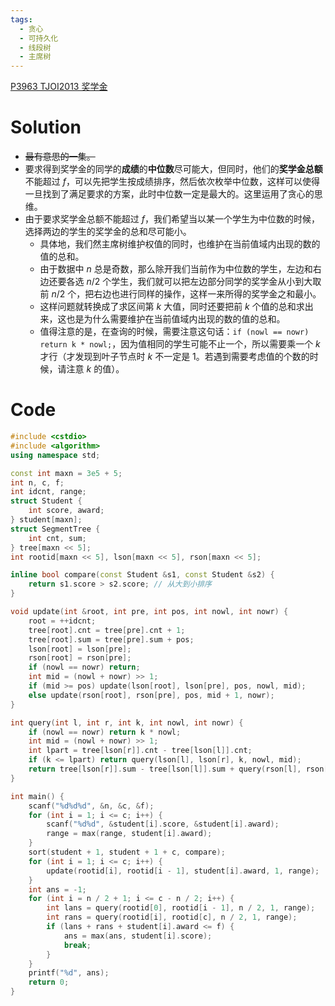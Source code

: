 ```yaml
---
tags:
  - 贪心
  - 可持久化
  - 线段树
  - 主席树
---
```

[P3963 TJOI2013 奖学金](https://www.luogu.com.cn/problem/P3963)
# Solution
- ~~最有意思的一集。~~
- 要求得到奖学金的同学的**成绩**的**中位数**尽可能大，但同时，他们的**奖学金总额**不能超过 $f$，可以先把学生按成绩排序，然后依次枚举中位数，这样可以使得一旦找到了满足要求的方案，此时中位数一定是最大的。这里运用了贪心的思维。
- 由于要求奖学金总额不能超过 $f$，我们希望当以某一个学生为中位数的时候，选择两边的学生的奖学金的总和尽可能小。
	- 具体地，我们然主席树维护权值的同时，也维护在当前值域内出现的数的值的总和。
	- 由于数据中 $n$ 总是奇数，那么除开我们当前作为中位数的学生，左边和右边还要各选 $n / 2$ 个学生，我们就可以把左边部分同学的奖学金从小到大取前 $n / 2$ 个，把右边也进行同样的操作，这样一来所得的奖学金之和最小。
	- 这样问题就转换成了求区间第 $k$ 大值，同时还要把前 $k$ 个值的总和求出来，这也是为什么需要维护在当前值域内出现的数的值的总和。
	- 值得注意的是，在查询的时候，需要注意这句话：`if (nowl == nowr) return k * nowl;`，因为值相同的学生可能不止一个，所以需要乘一个 $k$ 才行（才发现到叶子节点时 $k$ 不一定是 $1$。若遇到需要考虑值的个数的时候，请注意 $k$ 的值）。
# Code
```cpp
#include <cstdio>
#include <algorithm>
using namespace std;

const int maxn = 3e5 + 5;
int n, c, f;
int idcnt, range;
struct Student {
    int score, award;
} student[maxn];
struct SegmentTree {
    int cnt, sum;
} tree[maxn << 5];
int rootid[maxn << 5], lson[maxn << 5], rson[maxn << 5];

inline bool compare(const Student &s1, const Student &s2) {
    return s1.score > s2.score; // 从大到小排序
}

void update(int &root, int pre, int pos, int nowl, int nowr) {
    root = ++idcnt;
    tree[root].cnt = tree[pre].cnt + 1;
    tree[root].sum = tree[pre].sum + pos;
    lson[root] = lson[pre];
    rson[root] = rson[pre];
    if (nowl == nowr) return;
    int mid = (nowl + nowr) >> 1;
    if (mid >= pos) update(lson[root], lson[pre], pos, nowl, mid);
    else update(rson[root], rson[pre], pos, mid + 1, nowr);
}

int query(int l, int r, int k, int nowl, int nowr) {
    if (nowl == nowr) return k * nowl;
    int mid = (nowl + nowr) >> 1;
    int lpart = tree[lson[r]].cnt - tree[lson[l]].cnt;
    if (k <= lpart) return query(lson[l], lson[r], k, nowl, mid);
    return tree[lson[r]].sum - tree[lson[l]].sum + query(rson[l], rson[r], k - lpart, mid + 1, nowr);
}

int main() {
    scanf("%d%d%d", &n, &c, &f);
    for (int i = 1; i <= c; i++) {
        scanf("%d%d", &student[i].score, &student[i].award);
        range = max(range, student[i].award);
    }
    sort(student + 1, student + 1 + c, compare);
    for (int i = 1; i <= c; i++) {
        update(rootid[i], rootid[i - 1], student[i].award, 1, range);
    }
    int ans = -1;
    for (int i = n / 2 + 1; i <= c - n / 2; i++) {
        int lans = query(rootid[0], rootid[i - 1], n / 2, 1, range);
        int rans = query(rootid[i], rootid[c], n / 2, 1, range);
        if (lans + rans + student[i].award <= f) {
            ans = max(ans, student[i].score);
            break;
        }
    }
    printf("%d", ans);
    return 0;
}
```
